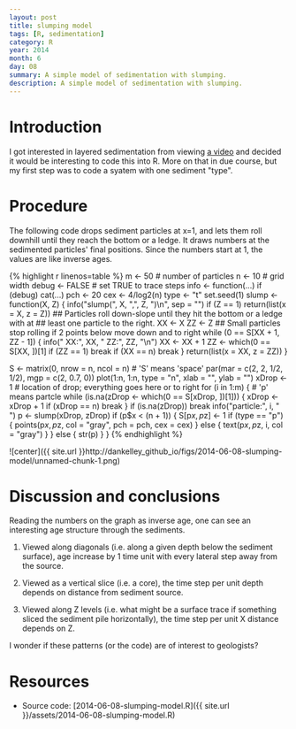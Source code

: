 ```yaml
---
layout: post
title: slumping model
tags: [R, sedimentation]
category: R
year: 2014
month: 6
day: 08
summary: A simple model of sedimentation with slumping.
description: A simple model of sedimentation with slumping.
---
```


# Introduction

I got interested in layered sedimentation from viewing [a video](http://www.simonsfoundation.org/multimedia/mathematical-impressions-multimedia/mathematical-impressions-spontaneous-stratification/) and decided it would be interesting to code this into R.  More on that in due course, but my first step was to code a syatem with one sediment "type".

# Procedure

The following code drops sediment particles at x=1, and lets them roll downhill
until they reach the bottom or a ledge.  It draws numbers at the sedimented
particles' final positions.  Since the numbers start at 1, the values are like
inverse ages.


{% highlight r linenos=table %}
m <- 50  # number of particles
n <- 10  # grid width
debug <- FALSE  # set TRUE to trace steps
info <- function(...) if (debug) cat(...)
pch <- 20
cex <- 4/log2(n)
type <- "t"
set.seed(1)
slump <- function(X, Z) {
    info("slump(", X, ",", Z, ")\n", sep = "")
    if (Z == 1) 
        return(list(x = X, z = Z))
    ## Particles roll down-slope until they hit the bottom or a ledge with at
    ## least one particle to the right.
    XX <- X
    ZZ <- Z
    ## Small particles stop rolling if 2 points below move down and to right
    while (0 == S[XX + 1, ZZ - 1]) {
        info("  XX:", XX, " ZZ:", ZZ, "\n")
        XX <- XX + 1
        ZZ <- which(0 == S[XX, ])[1]
        if (ZZ == 1) 
            break
        if (XX == n) 
            break
    }
    return(list(x = XX, z = ZZ))
}

S <- matrix(0, nrow = n, ncol = n)  # 'S' means 'space'
par(mar = c(2, 2, 1/2, 1/2), mgp = c(2, 0.7, 0))
plot(1:n, 1:n, type = "n", xlab = "", ylab = "")
xDrop <- 1  # location of drop; everything goes here or to right
for (i in 1:m) {
    # 'p' means partcle
    while (is.na(zDrop <- which(0 == S[xDrop, ])[1])) {
        xDrop <- xDrop + 1
        if (xDrop == n) 
            break
    }
    if (is.na(zDrop)) 
        break
    info("particle:", i, " ")
    p <- slump(xDrop, zDrop)
    if (p$x < (n + 1)) {
        S[p$x, p$z] <- 1
        if (type == "p") {
            points(p$x, p$z, col = "gray", pch = pch, cex = cex)
        } else {
            text(p$x, p$z, i, col = "gray")
        }
    } else {
        str(p)
    }
}
{% endhighlight %}

![center]({{ site.url }}http://dankelley_github_io/figs/2014-06-08-slumping-model/unnamed-chunk-1.png) 



# Discussion and conclusions

Reading the numbers on the graph as inverse age, one can see an interesting age
structure through the sediments.  

1. Viewed along diagonals (i.e. along a given depth below the sediment
   surface), age increase by 1 time unit with every lateral step away from the
   source.  

2. Viewed as a vertical slice (i.e. a core), the time step per unit depth
   depends on distance from sediment source.

3. Viewed along Z levels (i.e. what might be a surface trace if something
   sliced the sediment pile horizontally), the time step per unit X distance
   depends on Z.

I wonder if these patterns (or the code) are of interest to geologists?

# Resources

* Source code: [2014-06-08-slumping-model.R]({{ site.url }}/assets/2014-06-08-slumping-model.R)
